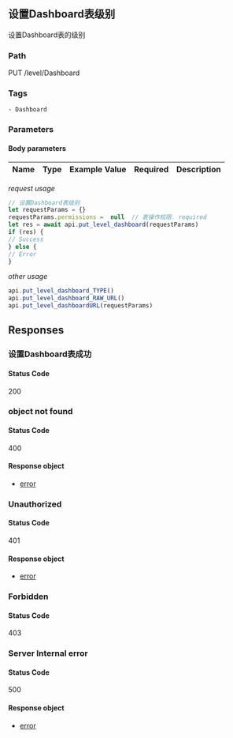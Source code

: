 ## 设置Dashboard表级别

设置Dashboard表的级别
### Path
PUT /level/Dashboard

### Tags
    - Dashboard
### Parameters


#### Body parameters

| Name | Type | Example Value | Required | Description |
| ---- | ---- | ------------- | -------- | ----------- |
*request usage*
```javascript
// 设置Dashboard表级别
let requestParams = {}
requestParams.permissions =  null  // 表操作权限. required
let res = await api.put_level_dashboard(requestParams)
if (res) {
// Success
} else {
// Error
}
```
*other usage*
```javascript
api.put_level_dashboard_TYPE()
api.put_level_dashboard_RAW_URL()
api.put_level_dashboardURL(requestParams)
```

## Responses
### 设置Dashboard表成功

#### Status Code
200



### object not found

#### Status Code
400


#### Response object
* [error](../models/error.md)

### Unauthorized

#### Status Code
401


#### Response object
* [error](../models/error.md)

### Forbidden

#### Status Code
403



### Server Internal error

#### Status Code
500


#### Response object
* [error](../models/error.md)

